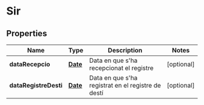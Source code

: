 # Sir

## Properties
Name | Type | Description | Notes
------------ | ------------- | ------------- | -------------
**dataRecepcio** | [**Date**](Date.md) | Data en que s&#x27;ha recepcionat el registre |  [optional]
**dataRegistreDesti** | [**Date**](Date.md) | Data en que s&#x27;ha registrat en el registre de destí |  [optional]
